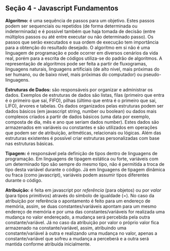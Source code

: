 ## Seção 4 - Javascript Fundamentos

**Algoritmo:** é uma sequência de passos para um objetivo. Estes passos podem ser sequenciais ou repetidos (de forma determinada ou indeterminada) e é possível também que haja tomada de decisão (entre múltiplos passos ou até entre executar ou não determinado passo). Os passos que serão executados e sua ordem de execução tem importância para a obtenção do resultado desejado. O algoritmo em si não é uma linguagem de programação e pode ocorrer em diversos cenários da vida real, porém para a escrita de códigos utiliza-se do padrão de algoritmos. A representação de algoritmos pode ser feita a partir de fluxogramas, linguagens naturais, linguagens artificiais (de alto nivel, mais próximas do ser humano, ou de baixo nivel, mais próximas do computador) ou pseudo-linguagens.

**Estruturas de Dados:** são responsáveis por organizar e administrar os dados. Exemplos de estruturas de dados são listas, filas (primeiro que entra é o primeiro que sai, FIFO), pilhas (último que entra é o primeiro que sai, LIFO), árvores e tabelas. Os dados organizados pelas estruturas podem ser dados básicos (em javascript string, number ou boolean) ou dados mais complexos criados a partir de dados básicos (uma data por exemplo, composta de dia, mês e ano que seriam dados number). Estes dados são armazenados em variáveis ou constantes e são utilizados em operações que podem ser de atribuição, aritméticas, relacionais ou lógicas. Além das estruturas existentes é possível criar estruturas personalizadas com base nas estruturas básicas.

**Tipagem:** é responsável pela definição de tipos dentro de linguagens de programação. Em linguagens de tipagem estática ou forte, variáveis com um determinado tipo são sempre do mesmo tipo, não é permitida a troca de tipo desta variável durante o código. Já em linguagens de tipagem dinâmica ou fraca (como javascript), variáveis podem assumir tipos diferentes durante o código.

**Atribuição:** é feita em javascript por *referência* (para objetos) ou por *valor* (para tipos primitivos) através do símbolo de igualdade (=). No caso da atribuição por referência o apontamento é feito para um endereço de memória, assim, se duas constantes/variáveis apontam para um mesmo endereço de memória e por uma das constantes/variáveis for realizada uma mudança no valor endereçado, a mudança será percebida pela outra constante/variável. Já no caso da atribuição por valor o próprio valor fica armazenado na constante/variável, assim, atribuindo uma constante/variável à outra e realizando uma mudança no valor, apenas a constante/variável que sofreu a mudança a perceberá e a outra será mantida conforme atribuída inicialmente.